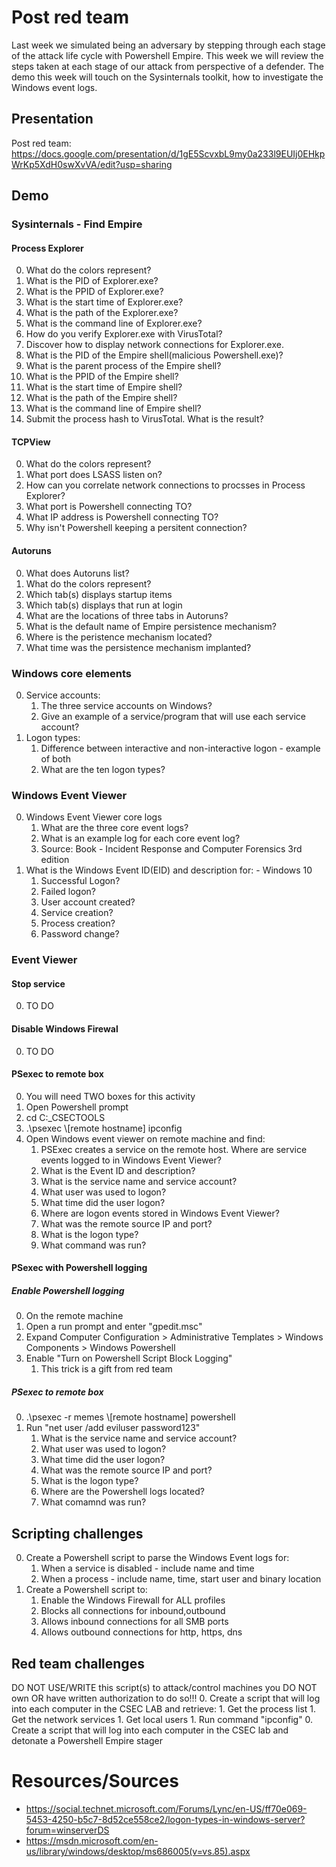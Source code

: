 # Post red team
Last week we simulated being an adversary by stepping through each stage of the attack life cycle with Powershell Empire. This week we will review the steps taken at each stage of our attack from perspective of a defender. The demo this week will touch on the Sysinternals toolkit, how to investigate the Windows event logs.

## Presentation
Post red team: https://docs.google.com/presentation/d/1gE5ScvxbL9my0a233l9EUIj0EHkpWrKp5XdH0swXvVA/edit?usp=sharing 

## Demo
### Sysinternals - Find Empire
#### Process Explorer
0. What do the colors represent?
0. What is the PID of Explorer.exe?
0. What is the PPID of Explorer.exe?
0. What is the start time of Explorer.exe?
0. What is the path of the Explorer.exe?
0. What is the command line of Explorer.exe?
0. How do you verify Explorer.exe with VirusTotal?
0. Discover how to display network connections for Explorer.exe.
0. What is the PID of the Empire shell(malicious Powershell.exe)?
0. What is the parent process of the Empire shell?
0. What is the PPID of the Empire shell?
0. What is the start time of Empire shell?
0. What is the path of the Empire shell?
0. What is the command line of Empire shell?
0. Submit the process hash to VirusTotal. What is the result?

#### TCPView
0. What do the colors represent?
0. What port does LSASS listen on?
0. How can you correlate network connections to procsses in Process Explorer?
0. What port is Powershell connecting TO?
0. What IP address is Powershell connecting TO?
0. Why isn't Powershell keeping a persitent connection?

#### Autoruns
0. What does Autoruns list?
0. What do the colors represent?
0. Which tab(s) displays startup items
0. Which tab(s) displays that run at login 
0. What are the locations of three tabs in Autoruns?
0. What is the default name of Empire persistence mechanism?
0. Where is the peristence mechanism located?
0. What time was the persistence mechanism implanted?

### Windows core elements 
0. Service accounts:
    1. The three service accounts on Windows?
    1. Give an example of a service/program that will use each service account?
0. Logon types:
    1. Difference between interactive and non-interactive logon - example of both
    1. What are the ten logon types?

### Windows Event Viewer
0. Windows Event Viewer core logs
    1. What are the three core event logs?
    1. What is an example log for each core event log?
    1. Source: Book - Incident Response and Computer Forensics 3rd edition
0. What is the Windows Event ID(EID) and description for: - Windows 10
    1. Successful Logon?
    1. Failed logon? 
    1. User account created?
    1. Service creation?
    1. Process creation?
    1. Password change?

### Event Viewer
#### Stop service
0. TO DO

#### Disable Windows Firewal
0. TO DO

#### PSexec to remote box
0. You will need TWO boxes for this activity
0. Open Powershell prompt
0. cd C:\_CSECTOOLS
0. .\psexec \\[remote hostname] ipconfig
0. Open Windows event viewer on remote machine and find:
    1. PSExec creates a service on the remote host. Where are service events logged to in Windows Event Viewer?
    1. What is the Event ID and description?
    1. What is the service name and service account?
    1. What user was used to logon?
    1. What time did the user logon?
    1. Where are logon events stored in Windows Event Viewer?
    1. What was the remote source IP and port?
    1. What is the logon type? 
    1. What command was run?
   
#### PSexec with Powershell logging
##### Enable Powershell logging
0. On the remote machine
0. Open a run prompt and enter "gpedit.msc"
0. Expand Computer Configuration > Administrative Templates > Windows Components > Windows Powershell
0. Enable "Turn on Powershell Script Block Logging"
    1. This trick is a gift from red team

##### PSexec to remote box
0. .\psexec -r memes \\[remote hostname] powershell
0. Run "net user /add eviluser password123"
    1. What is the service name and service account?
    1. What user was used to logon?
    1. What time did the user logon?
    1. What was the remote source IP and port?
    1. What is the logon type? 
    1. Where are the Powershell logs located?
    1. What comamnd was run?
   
## Scripting challenges
0. Create a Powershell script to parse the Windows Event logs for:
    1. When a service is disabled - include name and time
    1. When a process - include name, time, start user and binary location
0. Create a Powershell script to:
    1. Enable the Windows Firewall for ALL profiles
    1. Blocks all connections for inbound,outbound
    1. Allows inbound connections for all SMB ports
    1. Allows outbound connections for http, https, dns

## Red team challenges
DO NOT USE/WRITE this script(s) to attack/control machines you DO NOT own OR have written authorization to do so!!!
0. Create a script that will log into each computer in the CSEC LAB and retrieve:
    1. Get the process list
    1. Get the network services
    1. Get local users
    1. Run command "ipconfig"
0. Create a script that will log into each computer in the CSEC lab and detonate a Powershell Empire stager

# Resources/Sources
* https://social.technet.microsoft.com/Forums/Lync/en-US/ff70e069-5453-4250-b5c7-8d52ce558ce2/logon-types-in-windows-server?forum=winserverDS
* https://msdn.microsoft.com/en-us/library/windows/desktop/ms686005(v=vs.85).aspx